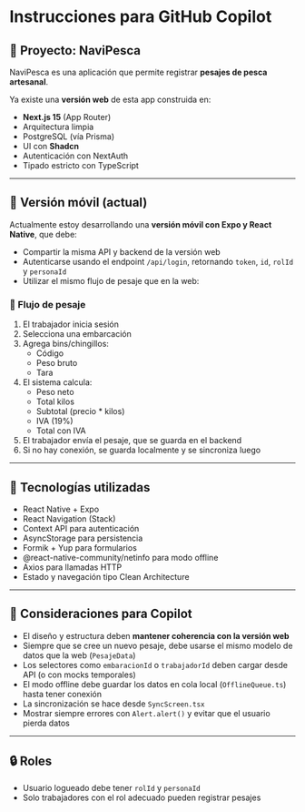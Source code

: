 # Instrucciones para GitHub Copilot

## 🌊 Proyecto: NaviPesca

NaviPesca es una aplicación que permite registrar **pesajes de pesca artesanal**.

Ya existe una **versión web** de esta app construida en:

- **Next.js 15** (App Router)
- Arquitectura limpia
- PostgreSQL (vía Prisma)
- UI con **Shadcn**
- Autenticación con NextAuth
- Tipado estricto con TypeScript

---

## 📱 Versión móvil (actual)

Actualmente estoy desarrollando una **versión móvil con Expo y React Native**, que debe:

- Compartir la misma API y backend de la versión web
- Autenticarse usando el endpoint `/api/login`, retornando `token`, `id`, `rolId` y `personaId`
- Utilizar el mismo flujo de pesaje que en la web:

### 🧾 Flujo de pesaje

1. El trabajador inicia sesión
2. Selecciona una embarcación
3. Agrega bins/chingillos:
   - Código
   - Peso bruto
   - Tara
4. El sistema calcula:
   - Peso neto
   - Total kilos
   - Subtotal (precio \* kilos)
   - IVA (19%)
   - Total con IVA
5. El trabajador envía el pesaje, que se guarda en el backend
6. Si no hay conexión, se guarda localmente y se sincroniza luego

---

## 🔧 Tecnologías utilizadas

- React Native + Expo
- React Navigation (Stack)
- Context API para autenticación
- AsyncStorage para persistencia
- Formik + Yup para formularios
- @react-native-community/netinfo para modo offline
- Axios para llamadas HTTP
- Estado y navegación tipo Clean Architecture

---

## 🧠 Consideraciones para Copilot

- El diseño y estructura deben **mantener coherencia con la versión web**
- Siempre que se cree un nuevo pesaje, debe usarse el mismo modelo de datos que la web (`PesajeData`)
- Los selectores como `embaracionId` o `trabajadorId` deben cargar desde API (o con mocks temporales)
- El modo offline debe guardar los datos en cola local (`OfflineQueue.ts`) hasta tener conexión
- La sincronización se hace desde `SyncScreen.tsx`
- Mostrar siempre errores con `Alert.alert()` y evitar que el usuario pierda datos

---

## 🔒 Roles

- Usuario logueado debe tener `rolId` y `personaId`
- Solo trabajadores con el rol adecuado pueden registrar pesajes
